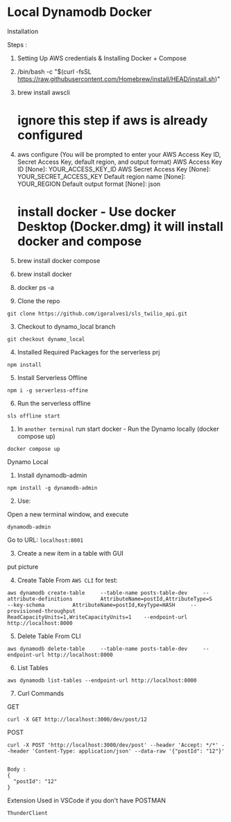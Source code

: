 # Local Dynamodb Docker

Installation 

Steps : 


1. Setting Up AWS credentials & Installing Docker + Compose


1. /bin/bash -c "$(curl -fsSL https://raw.githubusercontent.com/Homebrew/install/HEAD/install.sh)"
2. brew install awscli
   # ignore this step if aws is already configured
3. aws configure (You will be prompted to enter your AWS Access Key ID, Secret Access Key, default region, and output format)
   AWS Access Key ID [None]: YOUR_ACCESS_KEY_ID
   AWS Secret Access Key [None]: YOUR_SECRET_ACCESS_KEY
   Default region name [None]: YOUR_REGION
   Default output format [None]: json


   
   # install docker - Use docker Desktop (Docker.dmg) it will install docker and compose
4. brew install docker compose
5. brew install docker
<!-- 6. brew install colima -->
<!-- 7. colima start -->
8. docker ps -a


9. Clone the repo

```
git clone https://github.com/igoralves1/sls_twilio_api.git
```

3. Checkout to dynamo_local branch

```
git checkout dynamo_local
```



4. Installed Required Packages for the serverless prj
```
npm install
```

5. Install Serverless Offline

```
npm i -g serverless-offine
```

6. Run the serverless offline 

```
sls offline start
```

1. In `another terminal` run start docker - Run the Dynamo locally (docker compose up)

```
docker compose up
```

Dynamo Local 

1. Install dynamodb-admin
   
```
npm install -g dynamodb-admin
```

2. Use:
   
Open a new terminal window, and execute 
```
dynamodb-admin
```

Go to URL: `localhost:8001`

3. Create a new item in a table with GUI

put picture


4. Create Table From `AWS CLI` for test: 
   
```
aws dynamodb create-table     --table-name posts-table-dev     --attribute-definitions         AttributeName=postId,AttributeType=S     --key-schema         AttributeName=postId,KeyType=HASH     --provisioned-throughput         ReadCapacityUnits=1,WriteCapacityUnits=1    --endpoint-url http://localhost:8000
```

5. Delete Table From CLI 

```
aws dynamodb delete-table     --table-name posts-table-dev     --endpoint-url http://localhost:8000
```

6. List Tables 

```
aws dynamodb list-tables --endpoint-url http://localhost:8000
```

7. Curl Commands

GET

```
curl -X GET http://localhost:3000/dev/post/12
```

POST
```
curl -X POST 'http://localhost:3000/dev/post' --header 'Accept: */*' --header 'Content-Type: application/json' --data-raw '{"postId": "12"}'


Body : 
{
  "postId": "12"
}
```

Extension Used in VSCode if you don't have POSTMAN

`ThunderClient`





